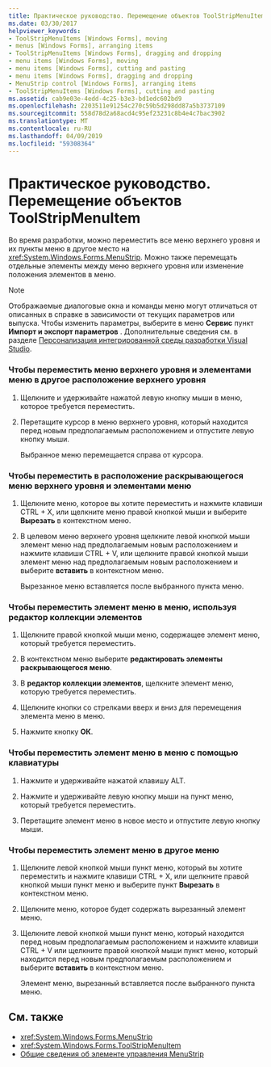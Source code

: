 ```yaml
---
title: Практическое руководство. Перемещение объектов ToolStripMenuItem
ms.date: 03/30/2017
helpviewer_keywords:
- ToolStripMenuItems [Windows Forms], moving
- menus [Windows Forms], arranging items
- ToolStripMenuItems [Windows Forms], dragging and dropping
- menu items [Windows Forms], moving
- menu items [Windows Forms], cutting and pasting
- menu items [Windows Forms], dragging and dropping
- MenuStrip control [Windows Forms], arranging items
- ToolStripMenuItems [Windows Forms], cutting and pasting
ms.assetid: cab9e03e-4edd-4c25-b3e3-bd1edc602bd9
ms.openlocfilehash: 2203511e91254c270c59b5d298dd87a5b3737109
ms.sourcegitcommit: 558d78d2a68acd4c95ef23231c8b4e4c7bac3902
ms.translationtype: MT
ms.contentlocale: ru-RU
ms.lasthandoff: 04/09/2019
ms.locfileid: "59308364"
---
```

# <a name="how-to-move-toolstripmenuitems"></a>Практическое руководство. Перемещение объектов ToolStripMenuItem
Во время разработки, можно переместить все меню верхнего уровня и их пункты меню в другое место на <xref:System.Windows.Forms.MenuStrip>. Можно также перемещать отдельные элементы между меню верхнего уровня или изменение положения элементов в меню.  
  
> [!NOTE]
>  Отображаемые диалоговые окна и команды меню могут отличаться от описанных в справке в зависимости от текущих параметров или выпуска. Чтобы изменить параметры, выберите в меню **Сервис** пункт **Импорт и экспорт параметров** . Дополнительные сведения см. в разделе [Персонализация интегрированной среды разработки Visual Studio](/visualstudio/ide/personalizing-the-visual-studio-ide).  
  
### <a name="to-move-a-top-level-menu-and-its-menu-items-to-another-top-level-location"></a>Чтобы переместить меню верхнего уровня и элементами меню в другое расположение верхнего уровня  
  
1. Щелкните и удерживайте нажатой левую кнопку мыши в меню, которое требуется переместить.  
  
2. Перетащите курсор в меню верхнего уровня, который находится перед новым предполагаемым расположением и отпустите левую кнопку мыши.  
  
     Выбранное меню перемещается справа от курсора.  
  
### <a name="to-move-a-top-level-menu-and-its-menu-items-to-a-drop-down-location"></a>Чтобы переместить в расположение раскрывающегося меню верхнего уровня и элементами меню  
  
1. Щелкните меню, которое вы хотите переместить и нажмите клавиши CTRL + X, или щелкните меню правой кнопкой мыши и выберите **Вырезать** в контекстном меню.  
  
2. В целевом меню верхнего уровня щелкните левой кнопкой мыши элемент меню над предполагаемым новым расположением и нажмите клавиши CTRL + V, или щелкните правой кнопкой мыши элемент меню над предполагаемым новым расположением и выберите **вставить** в контекстном меню.  
  
     Вырезанное меню вставляется после выбранного пункта меню.  
  
### <a name="to-move-a-menu-item-within-a-menu-using-the-items-collection-editor"></a>Чтобы переместить элемент меню в меню, используя редактор коллекции элементов  
  
1. Щелкните правой кнопкой мыши меню, содержащее элемент меню, который требуется переместить.  
  
2. В контекстном меню выберите **редактировать элементы раскрывающегося меню**.  
  
3. В **редактор коллекции элементов**, щелкните элемент меню, которую требуется переместить.  
  
4. Щелкните кнопки со стрелками вверх и вниз для перемещения элемента меню в меню.  
  
5. Нажмите кнопку **ОК**.  
  
### <a name="to-move-a-menu-item-within-a-menu-using-the-keyboard"></a>Чтобы переместить элемент меню в меню с помощью клавиатуры  
  
1. Нажмите и удерживайте нажатой клавишу ALT.  
  
2. Нажмите и удерживайте левую кнопку мыши на пункт меню, который требуется переместить.  
  
3. Перетащите элемент меню в новое место и отпустите левую кнопку мыши.  
  
### <a name="to-move-a-menu-item-to-another-menu"></a>Чтобы переместить элемент меню в другое меню  
  
1. Щелкните левой кнопкой мыши пункт меню, который вы хотите переместить и нажмите клавиши CTRL + X, или щелкните правой кнопкой мыши пункт меню и выберите пункт **Вырезать** в контекстном меню.  
  
2. Щелкните меню, которое будет содержать вырезанный элемент меню.  
  
3. Щелкните левой кнопкой мыши пункт меню, который находится перед новым предполагаемым расположением и нажмите клавиши CTRL + V или щелкните правой кнопкой мыши пункт меню, который находится перед новым предполагаемым расположением и выберите **вставить** в контекстном меню.  
  
     Элемент меню, вырезанный вставляется после выбранного пункта меню.  
  
## <a name="see-also"></a>См. также

- <xref:System.Windows.Forms.MenuStrip>
- <xref:System.Windows.Forms.ToolStripMenuItem>
- [Общие сведения об элементе управления MenuStrip](menustrip-control-overview-windows-forms.md)
